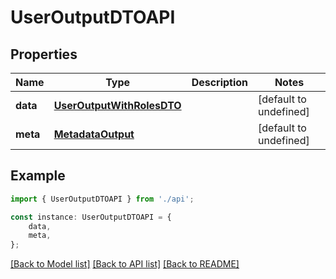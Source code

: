 # UserOutputDTOAPI


## Properties

Name | Type | Description | Notes
------------ | ------------- | ------------- | -------------
**data** | [**UserOutputWithRolesDTO**](UserOutputWithRolesDTO.md) |  | [default to undefined]
**meta** | [**MetadataOutput**](MetadataOutput.md) |  | [default to undefined]

## Example

```typescript
import { UserOutputDTOAPI } from './api';

const instance: UserOutputDTOAPI = {
    data,
    meta,
};
```

[[Back to Model list]](../README.md#documentation-for-models) [[Back to API list]](../README.md#documentation-for-api-endpoints) [[Back to README]](../README.md)
